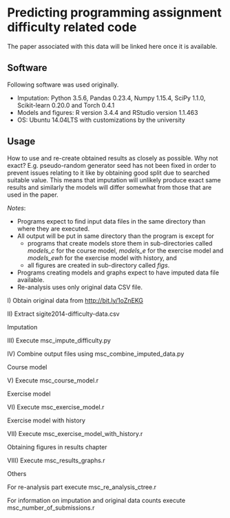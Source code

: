 # Predicting programming assignment difficulty related code

The paper associated with this data will be linked here once it is available.

## Software

Following software was used originally.

- Imputation: Python 3.5.6, Pandas 0.23.4, Numpy 1.15.4, SciPy 1.1.0, Scikit-learn 0.20.0 and Torch 0.4.1
- Models and figures: R version 3.4.4 and RStudio version 1.1.463
- OS: Ubuntu 14.04LTS with customizations by the university

## Usage

How to use and re-create obtained results as closely as possible. Why not exact? E.g. pseudo-random generator seed has not been fixed in order to prevent issues relating to it like by obtaining good split due to searched suitable value. This means that imputation will unlikely produce exact same results and similarly the models will differ somewhat from those that are used in the paper.

*Notes*:
- Programs expect to find input data files in the same directory than where they are executed.
- All output will be put in same directory than the program is except for
  - programs that create models store them in sub-directories called *models_c* for the course model, *models_e* for the exercise model and *models_ewh* for the exercise model with history, and
  - all figures are created in sub-directory called *figs*.
- Programs creating models and graphs expect to have imputed data file available.
- Re-analysis uses only original data CSV file.

I) Obtain original data from http://bit.ly/1oZnEKG

II) Extract sigite2014-difficulty-data.csv

Imputation

III) Execute msc_impute_difficulty.py

IV) Combine output files using msc_combine_imputed_data.py

Course model

V) Execute msc_course_model.r

Exercise model

VI) Execute msc_exercise_model.r

Exercise model with history

VII) Execute msc_exercise_model_with_history.r

Obtaining figures in results chapter

VIII) Execute msc_results_graphs.r

Others

For re-analysis part execute msc_re_analysis_ctree.r

For information on imputation and original data counts execute msc_number_of_submissions.r
